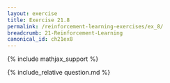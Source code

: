 ```yaml
---
layout: exercise
title: Exercise 21.8
permalink: /reinforcement-learning-exercises/ex_8/
breadcrumb: 21-Reinforcement-Learning
canonical_id: ch21ex8
---
```


{% include mathjax_support %}
<div id="hiddden">{% include_relative question.md %}</div>